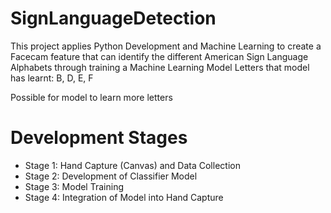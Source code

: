 # SignLanguageDetection
This project applies Python Development and Machine Learning to create a Facecam feature that can identify the different American Sign Language Alphabets through training a Machine Learning Model
Letters that model has learnt: B, D, E, F

Possible for model to learn more letters

# Development Stages
- Stage 1: Hand Capture (Canvas) and Data Collection
- Stage 2: Development of Classifier Model
- Stage 3: Model Training
- Stage 4: Integration of Model into Hand Capture


